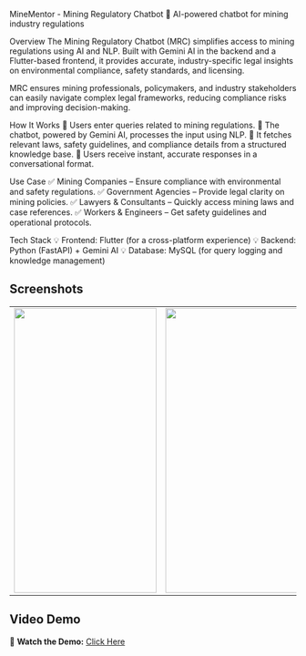MineMentor - Mining Regulatory Chatbot
🚀 AI-powered chatbot for mining industry regulations

Overview
The Mining Regulatory Chatbot (MRC) simplifies access to mining regulations using AI and NLP. Built with Gemini AI in the backend and a Flutter-based frontend, it provides accurate, industry-specific legal insights on environmental compliance, safety standards, and licensing.

MRC ensures mining professionals, policymakers, and industry stakeholders can easily navigate complex legal frameworks, reducing compliance risks and improving decision-making.

How It Works
🔹 Users enter queries related to mining regulations.
🔹 The chatbot, powered by Gemini AI, processes the input using NLP.
🔹 It fetches relevant laws, safety guidelines, and compliance details from a structured knowledge base.
🔹 Users receive instant, accurate responses in a conversational format.

Use Case
✅ Mining Companies – Ensure compliance with environmental and safety regulations.
✅ Government Agencies – Provide legal clarity on mining policies.
✅ Lawyers & Consultants – Quickly access mining laws and case references.
✅ Workers & Engineers – Get safety guidelines and operational protocols.

Tech Stack
💡 Frontend: Flutter (for a cross-platform experience)
💡 Backend: Python (FastAPI) + Gemini AI
💡 Database: MySQL (for query logging and knowledge management)

## Screenshots  
<table>
  <tr>
    <td><img src="https://drive.google.com/uc?export=view&id=1gtM25zgxb-99ELrocjoxPZprERS9IkWe" width="250" height="500"></td>
    <td><img src="https://drive.google.com/uc?export=view&id=1rd-Utc6Ih59cCd7HSIhAKlRVdUv8fQWk" width="250" height="500"></td>
    <td><img src="https://drive.google.com/uc?export=view&id=1K8w2eXWGnjn1mR_kEHyiG7RhCIxrKpG0" width="250" height="500"></td>
  </tr>
</table>  

## Video Demo  
🎥 **Watch the Demo:** [Click Here](https://drive.google.com/file/d/1Z7EX9ydh6KqDulH-16-VsC1v-t2kRUbP/view?usp=drive_link)  
